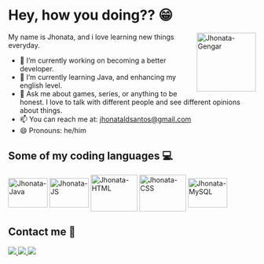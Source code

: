 # Hey, how you doing?? 😁
<img align="right" alt="Jhonata-Gengar" height="120" width="120" src="https://archives.bulbagarden.net/media/upload/2/21/Spr_5b_094.png" />
My name is Jhonata, and i love learning new things everyday.

- 🔭 I’m currently working on becoming a better developer.
- 🌱 I’m currently learning Java, and enhancing my english level.
- 💬 Ask me about games, series, or anything to be honest. I love to talk with different people and see different opinions about things.
- 📫 You can reach me at: jhonataldsantos@gmail.com
- 😄 Pronouns: he/him

## Some of my coding languages 💻
<div align="flex">
<img align="center" alt="Jhonata-Java" height="60" width="80" src="https://cdn.jsdelivr.net/gh/devicons/devicon/icons/java/java-original.svg" />
<img align="center" alt="Jhonata-JS" height="60" width="80" src="https://cdn.jsdelivr.net/gh/devicons/devicon/icons/javascript/javascript-original.svg" />            <img align="center" alt="Jhonata-HTML" height="75" width="95" src="https://cdn.jsdelivr.net/gh/devicons/devicon/icons/html5/html5-original-wordmark.svg" />
<img align="center" alt="Jhonata-CSS" height="75" width="95" src="https://cdn.jsdelivr.net/gh/devicons/devicon/icons/css3/css3-original-wordmark.svg" />
<img align="center" alt="Jhonata-MySQL" height="60" width="80" src="https://cdn.jsdelivr.net/gh/devicons/devicon/icons/mysql/mysql-original.svg" /></div>

## Contact me 📲
<div align="flex">
<a href="mailto:jhonataldsantos@gmail.com" target="_blank"><img src="https://img.shields.io/badge/Gmail-D14836?style=for-the-badge&logo=gmail&logoColor=white" target="_blank"</a>
<a href="https://www.linkedin.com/in/jhonatalopes/" target="_blank"><img src="https://img.shields.io/badge/LinkedIn-0077B5?style=for-the-badge&logo=linkedin&logoColor=white" target="_blank"</a>
<a href="https://www.instagram.com/johaazin/" target="_blank"><img src="https://img.shields.io/badge/Instagram-E4405F?style=for-the-badge&logo=instagram&logoColor=white" target="_blank"</a>
</div>
